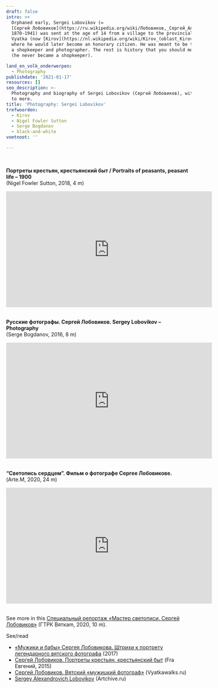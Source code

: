 ```yaml
---
draft: false
intro: >+
  Orphaned early, Sergei Lobovikov (=
  [Сергей Лобовиков](https://ru.wikipedia.org/wiki/Лобовиков,_Сергей_Александрович),
  1870-1941) was sent at the age of 14 from a village to the provincial town of
  Vyatka (now [Kirov](https://nl.wikipedia.org/wiki/Kirov_(oblast_Kirov))),
  where he would later become an honorary citizen. He was meant to be trained as
  a shopkeeper and photographer. The rest is history that you should mostly see
  (he never became a shopkeeper).

land_en_volk_onderwerpen:
  - Photography
publishdate: '2021-01-17'
resources: []
seo_description: >-
  Photography and biography of Sergei Lobovikov (Сергей Лобовиков), with links
  to more.
title: 'Photography: Sergei Lobovikov'
trefwoorden:
  - Kirov
  - Nigel Fowler Sutton
  - Serge Bogdanov
  - black-and-white
voetnoot: ''

---
```



<br/>

**Портреты крестьян, крестьянский быт / Portraits of peasants, peasant life – 1900**<br/>
(Nigel Fowler Sutton, 2018, 4 m)


<iframe width="560" height="315" src="https://www.youtube.com/embed/fn7vz_Y8dVs" frameborder="0" allow="accelerometer; autoplay; encrypted-media; gyroscope; picture-in-picture" allowfullscreen></iframe>


<br/>

<br/>
 
**Русские фотографы. Сергей Лобовиков. Sergey Lobovikov – Photography**<br/>
(Serge Bogdanov, 2016, 8 m)


<iframe width="560" height="315" src="https://www.youtube.com/embed/p0cKeW_l0Y0" frameborder="0" allow="accelerometer; autoplay; clipboard-write; encrypted-media; gyroscope; picture-in-picture" allowfullscreen></iframe>



<br/>

<br/>

**“Светопись сердцем”. Фильм о фотографе Сергее Лобовикове.**<br/>
(Arte.M, 2020, 24 m)

<iframe width="560" height="315" src="https://www.youtube.com/embed/b9iNcf0oVNE" frameborder="0" allow="accelerometer; autoplay; clipboard-write; encrypted-media; gyroscope; picture-in-picture" allowfullscreen></iframe>


<br/>

<br/>

See more in this [Специальный репортаж «Мастер светописи. Сергей Лобовиков»](https://youtu.be/xfQh29gY264) (ГТРК Вяткаm, 2020, 10 m).


See/read

- [«Мужики и бабы» Сергея Лобовикова. Штрихи к портрету легендарного вятского фотографа](https://kirov-portal.ru/blog/muzhiki-i-baby-sergeya-lobovikova-shtrihi-k-portretu-legendarnogo-vyatskogo-fotografa-3940-19741/) (2017) 
- [Сергей Лобовиков. Портреты крестьян, крестьянский быт](https://tornado-84.livejournal.com/226861.html) (Fra Евгений, 2015)
- [Сергей Лобовиков. Вятский «мужицкий фотограф»](http://vyatkawalks.ru/wiki/sergey-lobovikov-vyatskiy-muzhitskiy-fotograf/) (Vyatkawalks.ru)
- [Sergey Alexandrovich Lobovikov](https://artchive.ru/en/artists/32506~Sergey_Alexandrovich_Lobovikov) (Artchive.ru)
